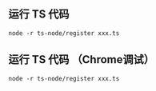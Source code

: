 ## 运行 TS 代码
```
node -r ts-node/register xxx.ts
```

## 运行 TS 代码 （Chrome调试）
```
node -r ts-node/register xxx.ts
```
